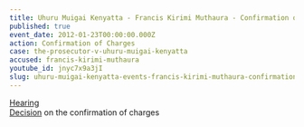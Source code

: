 ```yaml
---
title: Uhuru Muigai Kenyatta - Francis Kirimi Muthaura - Confirmation of Charges
published: true
event_date: 2012-01-23T00:00:00.000Z
action: Confirmation of Charges
case: the-prosecutor-v-uhuru-muigai-kenyatta
accused: francis-kirimi-muthaura
youtube_id: jnyc7x9a3jI
slug: uhuru-muigai-kenyatta-events-francis-kirimi-muthaura-confirmation-of-charges
---
```



[Hearing](https://youtu.be/jnyc7x9a3jI)
<br>[Decision](https://www.icc-cpi.int/iccdocs/doc/doc1314543.pdf) on the confirmation of charges